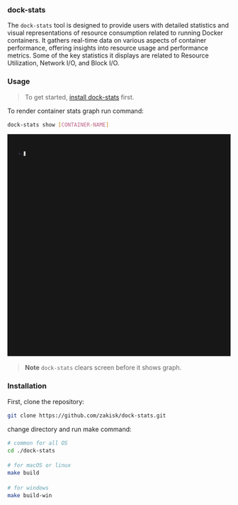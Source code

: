### dock-stats
The `dock-stats` tool is designed to provide users with detailed statistics and visual representations of resource consumption related to running Docker containers. It gathers real-time data on various aspects of container performance, offering insights into resource usage and performance metrics. Some of the key statistics it displays are related to Resource Utilization, Network I/O, and Block I/O.

### Usage
> To get started, [install dock-stats](#installation) first.

To render container stats graph run command:
```sh
dock-stats show [CONTAINER-NAME]
```
<img src="/demo.gif" height="500px"/>

> **Note**
> `dock-stats` clears screen before it shows graph.


### Installation

First, clone the repository:
```sh
git clone https://github.com/zakisk/dock-stats.git
```


change directory and run make command:
```sh
# common for all OS
cd ./dock-stats

# for macOS or linux
make build

# for windows
make build-win
```
